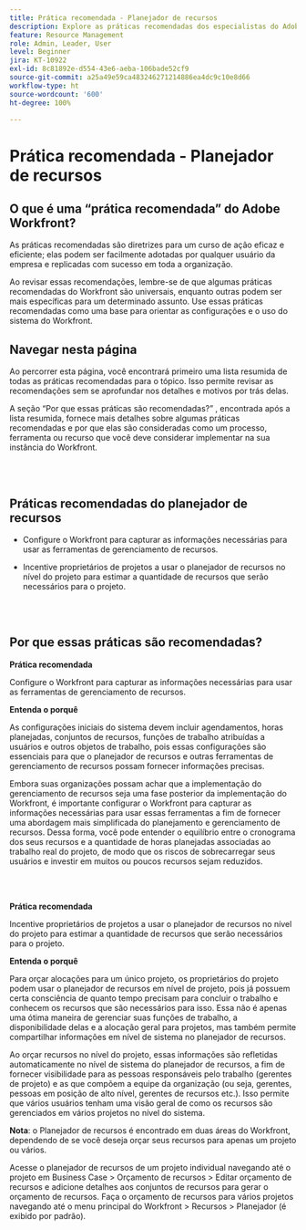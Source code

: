 ```yaml
---
title: Prática recomendada - Planejador de recursos
description: Explore as práticas recomendadas dos especialistas do Adobe Workfront sobre configurar, gerenciar e usar o planejador de recursos do Workfront.
feature: Resource Management
role: Admin, Leader, User
level: Beginner
jira: KT-10922
exl-id: 8c81892e-d554-43e6-aeba-106bade52cf9
source-git-commit: a25a49e59ca483246271214886ea4dc9c10e8d66
workflow-type: ht
source-wordcount: '600'
ht-degree: 100%

---
```


# Prática recomendada - Planejador de recursos

## O que é uma “prática recomendada” do Adobe Workfront?

As práticas recomendadas são diretrizes para um curso de ação eficaz e eficiente; elas podem ser facilmente adotadas por qualquer usuário da empresa e replicadas com sucesso em toda a organização.

Ao revisar essas recomendações, lembre-se de que algumas práticas recomendadas do Workfront são universais, enquanto outras podem ser mais específicas para um determinado assunto. Use essas práticas recomendadas como uma base para orientar as configurações e o uso do sistema do Workfront.

## Navegar nesta página

Ao percorrer esta página, você encontrará primeiro uma lista resumida de todas as práticas recomendadas para o tópico. Isso permite revisar as recomendações sem se aprofundar nos detalhes e motivos por trás delas.

A seção “Por que essas práticas são recomendadas?” , encontrada após a lista resumida, fornece mais detalhes sobre algumas práticas recomendadas e por que elas são consideradas como um processo, ferramenta ou recurso que você deve considerar implementar na sua instância do Workfront.

</br>
</br>

## Práticas recomendadas do planejador de recursos

* Configure o Workfront para capturar as informações necessárias para usar as ferramentas de gerenciamento de recursos.

* Incentive proprietários de projetos a usar o planejador de recursos no nível do projeto para estimar a quantidade de recursos que serão necessários para o projeto.

</br>
</br>

## Por que essas práticas são recomendadas?

**Prática recomendada**

Configure o Workfront para capturar as informações necessárias para usar as ferramentas de gerenciamento de recursos.

**Entenda o porquê**

As configurações iniciais do sistema devem incluir agendamentos, horas planejadas, conjuntos de recursos, funções de trabalho atribuídas a usuários e outros objetos de trabalho, pois essas configurações são essenciais para que o planejador de recursos e outras ferramentas de gerenciamento de recursos possam fornecer informações precisas.

Embora suas organizações possam achar que a implementação do gerenciamento de recursos seja uma fase posterior da implementação do Workfront, é importante configurar o Workfront para capturar as informações necessárias para usar essas ferramentas a fim de fornecer uma abordagem mais simplificada do planejamento e gerenciamento de recursos. Dessa forma, você pode entender o equilíbrio entre o cronograma dos seus recursos e a quantidade de horas planejadas associadas ao trabalho real do projeto, de modo que os riscos de sobrecarregar seus usuários e investir em muitos ou poucos recursos sejam reduzidos.

</br>
</br>

**Prática recomendada**

Incentive proprietários de projetos a usar o planejador de recursos no nível do projeto para estimar a quantidade de recursos que serão necessários para o projeto.

**Entenda o porquê**

Para orçar alocações para um único projeto, os proprietários do projeto podem usar o planejador de recursos em nível de projeto, pois já possuem certa consciência de quanto tempo precisam para concluir o trabalho e conhecem os recursos que são necessários para isso. Essa não é apenas uma ótima maneira de gerenciar suas funções de trabalho, a disponibilidade delas e a alocação geral para projetos, mas também permite compartilhar informações em nível de sistema no planejador de recursos.

Ao orçar recursos no nível do projeto, essas informações são refletidas automaticamente no nível de sistema do planejador de recursos, a fim de fornecer visibilidade para as pessoas responsáveis pelo trabalho (gerentes de projeto) e as que compõem a equipe da organização (ou seja, gerentes, pessoas em posição de alto nível, gerentes de recursos etc.). Isso permite que vários usuários tenham uma visão geral de como os recursos são gerenciados em vários projetos no nível do sistema.

**Nota**: o Planejador de recursos é encontrado em duas áreas do Workfront, dependendo de se você deseja orçar seus recursos para apenas um projeto ou vários.

Acesse o planejador de recursos de um projeto individual navegando até o projeto em Business Case > Orçamento de recursos > Editar orçamento de recursos e adicione detalhes aos conjuntos de recursos para gerar o orçamento de recursos.
Faça o orçamento de recursos para vários projetos navegando até o menu principal do Workfront > Recursos > Planejador (é exibido por padrão).
